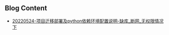 ## Blog Content

- [20220524-项目迁移部署及python依赖环境配置说明-缺库_断网_无权限情况下](https://github.com/divergent63/divergent63.github.io/blob/main/blogs/20220524-%E9%A1%B9%E7%9B%AE%E8%BF%81%E7%A7%BB%E9%83%A8%E7%BD%B2%E5%8F%8Apython%E4%BE%9D%E8%B5%96%E7%8E%AF%E5%A2%83%E9%85%8D%E7%BD%AE%E8%AF%B4%E6%98%8E-%E7%BC%BA%E5%BA%93_%E6%96%AD%E7%BD%91_%E6%97%A0%E6%9D%83%E9%99%90%E6%83%85%E5%86%B5%E4%B8%8B.md)

